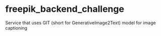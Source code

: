 # freepik_backend_challenge
Service that uses GIT (short for GenerativeImage2Text) model for image captioning
